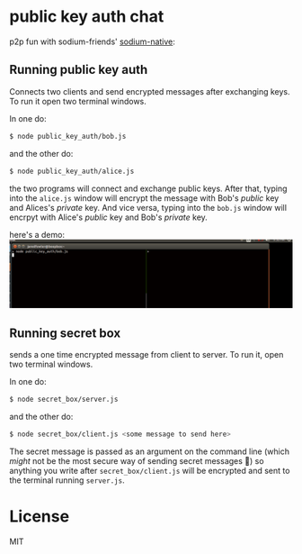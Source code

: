 # public key auth chat
p2p fun with sodium-friends'
[sodium-native](https://github.com/sodium-friends/sodium-native):

## Running public key auth
Connects two clients and send encrypted messages after exchanging keys. To run it open two terminal windows.

In one do:
```bash
$ node public_key_auth/bob.js
```

and the other do:
```bash
$ node public_key_auth/alice.js
```

the two programs will connect and exchange public keys. After that, typing into
the `alice.js` window will encrypt the message with Bob's *public* key and
Alices's *private* key. And vice versa, typing into the `bob.js` window will
encrpyt with Alice's *public* key and Bob's *private* key.

here's a demo:
![alt text](./demo.gif "public key chat demo")

## Running secret box
sends a one time encrypted message from client to server.
To run it, open two terminal windows.

In one do:

```bash
$ node secret_box/server.js
```

and the other do:
```bash
$ node secret_box/client.js <some message to send here>
```
The secret message is passed as an argument on the command line (which _might_
not be the most secure way of sending secret messages :eyes:)
so anything you write after `secret_box/client.js` will be encrypted
and sent to the terminal running `server.js`.


# License
MIT
